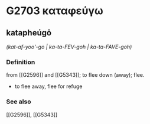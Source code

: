 # G2703 καταφεύγω

## katapheúgō

_(kat-af-yoo'-go | ka-ta-FEV-goh | ka-ta-FAVE-goh)_

### Definition

from [[G2596]] and [[G5343]]; to flee down (away); flee.

- to flee away, flee for refuge

### See also

[[G2596]], [[G5343]]

